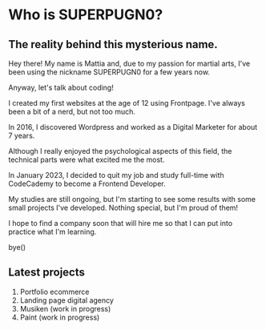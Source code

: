 # Who is SUPERPUGN0?

## The reality behind this mysterious name.

Hey there! My name is Mattia and, due to my passion for martial arts, I've been using the nickname SUPERPUGN0 for a few years now.

Anyway, let's talk about coding!

I created my first websites at the age of 12 using Frontpage. I've always been a bit of a nerd, but not too much.

In 2016, I discovered Wordpress and worked as a Digital Marketer for about 7 years.

Although I really enjoyed the psychological aspects of this field, the technical parts were what excited me the most.

In January 2023, I decided to quit my job and study full-time with CodeCademy to become a Frontend Developer.

My studies are still ongoing, but I'm starting to see some results with some small projects I've developed. Nothing special, but I'm proud of them!

I hope to find a company soon that will hire me so that I can put into practice what I'm learning.

bye()

## Latest projects

1. Portfolio ecommerce
2. Landing page digital agency
3. Musiken (work in progress)
4. Paint (work in progress)
